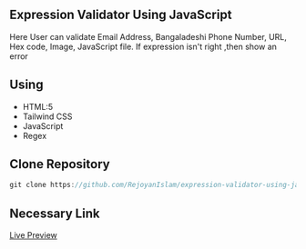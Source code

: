 ## Expression Validator Using JavaScript

Here User can validate Email Address, Bangaladeshi Phone Number, URL, Hex code, Image, JavaScript file. If expression isn't right ,then show an error

## Using

- HTML:5
- Tailwind CSS
- JavaScript
- Regex

## Clone Repository

```javascript
git clone https://github.com/RejoyanIslam/expression-validator-using-javascript
```

## Necessary Link

[Live Preview](https://md-rejoyan-islam.github.io/expression-validator-using-javascript/) <br>
